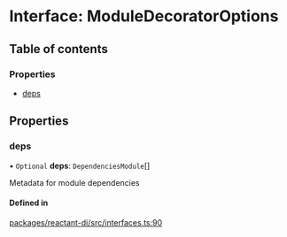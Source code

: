 # Interface: ModuleDecoratorOptions

## Table of contents

### Properties

- [deps](ModuleDecoratorOptions.md#deps)

## Properties

### deps

• `Optional` **deps**: `DependenciesModule`[]

Metadata for module dependencies

#### Defined in

[packages/reactant-di/src/interfaces.ts:90](https://github.com/unadlib/reactant/blob/53894a85/packages/reactant-di/src/interfaces.ts#L90)
